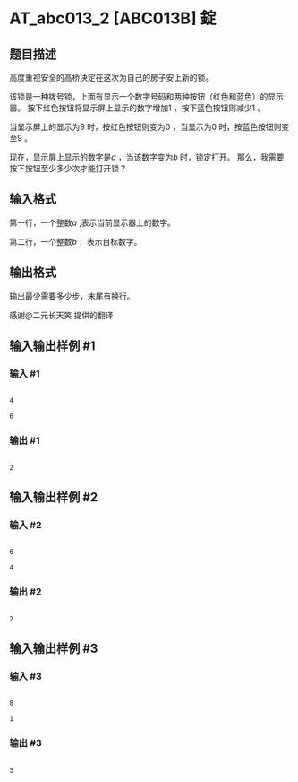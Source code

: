 # AT_abc013_2 [ABC013B] 錠

## 题目描述

高度重视安全的高桥决定在这次为自己的房子安上新的锁。

该锁是一种拨号锁，上面有显示一个数字号码和两种按钮（红色和蓝色）的显示器。 按下红色按钮将显示屏上显示的数字增加$1$ ，按下蓝色按钮则减少$1$ 。

当显示屏上的显示为$9$ 时，按红色按钮则变为$0$ ，当显示为$0$ 时，按蓝色按钮则变至$9$ 。

现在，显示屏上显示的数字是$a$ ，当该数字变为$b$ 时，锁定打开。 那么，我需要按下按钮至少多少次才能打开锁？

## 输入格式

第一行，一个整数$a$ ,表示当前显示器上的数字。

第二行，一个整数$b$ ，表示目标数字。

## 输出格式

输出最少需要多少步，末尾有换行。

感谢@二元长天笑 提供的翻译

## 输入输出样例 #1

### 输入 #1

```
4
6
```

### 输出 #1

```
2
```

## 输入输出样例 #2

### 输入 #2

```
6
4
```

### 输出 #2

```
2
```

## 输入输出样例 #3

### 输入 #3

```
8
1
```

### 输出 #3

```
3
```